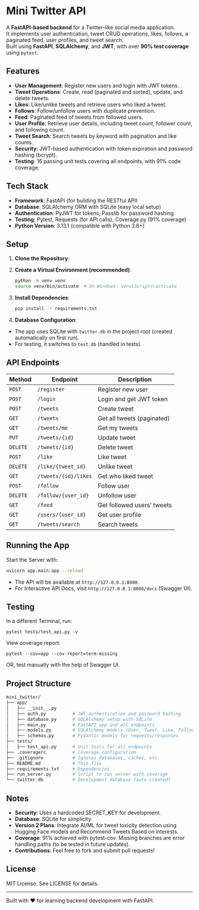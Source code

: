 # Mini Twitter API

A **FastAPI-based backend** for a Twitter-like social media application.  
It implements user authentication, tweet CRUD operations, likes, follows, a paginated feed, user profiles, and tweet search.  
Built using **FastAPI**, **SQLAlchemy**, and **JWT**, with over **90% test coverage** using `pytest`.

## Features
- **User Management**: Register new users and login with JWT tokens.
- **Tweet Operations**: Create, read (paginated and sorted), update, and delete tweets.
- **Likes**: Like/unlike tweets and retrieve users who liked a tweet.
- **Follows**: Follow/unfollow users with duplicate prevention.
- **Feed**: Paginated feed of tweets from followed users.
- **User Profile**: Retrieve user details, including tweet count, follower count, and following count.
- **Tweet Search**: Search tweets by keyword with pagination and like counts.
- **Security**: JWT-based authentication with token expiration and password hashing (bcrypt).
- **Testing**: 16 passing unit tests covering all endpoints, with 91% code coverage.

## Tech Stack
- **Framework**: FastAPI (for building the RESTful API)
- **Database**: SQLAlchemy ORM with SQLite (easy local setup)
- **Authentication**: PyJWT for tokens, Passlib for password hashing
- **Testing**: Pytest, Requests (for API calls), Coverage.py (91% coverage)
- **Python Version**: 3.13.1 (compatible with Python 3.8+)

## Setup
1. **Clone the Repository**:

2. **Create a Virtual Environment (recommended)**:
    ```bash
    python -m venv venv
    source venv/bin/activate  # On Windows: venv\Scripts\activate
    ```
3. **Install Dependencies**:
    ```bash
    pip install -r requirements.txt
    ```

4. **Database Configuration**:

- The app uses SQLite with `twitter.db` in the project root (created automatically on first run).
- For testing, it switches to `test.db` (handled in tests).

## API Endpoints

| Method   | Endpoint             | Description                |
| -------- | -------------------- | -------------------------- |
| `POST`   | `/register`          | Register new user          |
| `POST`   | `/login`             | Login and get JWT token    |
| `POST`   | `/tweets`            | Create tweet               |
| `GET`    | `/tweets`            | Get all tweets (paginated) |
| `GET`    | `/tweets/me`         | Get my tweets              |
| `PUT`    | `/tweets/{id}`       | Update tweet               |
| `DELETE` | `/tweets/{id}`       | Delete tweet               |
| `POST`   | `/like`              | Like tweet                 |
| `DELETE` | `/like/{tweet_id}`   | Unlike tweet               |
| `GET`    | `/tweets/{id}/likes` | Get who liked tweet        |
| `POST`   | `/follow`            | Follow user                |
| `DELETE` | `/follow/{user_id}`  | Unfollow user              |
| `GET`    | `/feed`              | Get followed users’ tweets |
| `GET`    | `/users/{user_id}`   | Get user profile           |
| `GET`    | `/tweets/search`     | Search tweets              |


## Running the App

Start the Server with:

```bash
uvicorn app.main:app --reload
```

- The API will be available at `http://127.0.0.1:8000`.
- For Interactive API Docs, visit `http://127.0.0.1:8000/docs` (Swagger UI).

## Testing

In a different Terminal, run:
    
    pytest tests/test_api.py -v

View coverage report:

    pytest --cov=app --cov-report=term-missing

OR, test manually with the help of Swagger UI.

## Project Structure

```bash
mini_twitter/
├── app/
│   ├── __init__.py
│   ├── auth.py          # JWT authentication and password hashing
│   ├── database.py      # SQLAlchemy setup with SQLite
│   ├── main.py          # FastAPI app and all endpoints
│   ├── models.py        # SQLAlchemy models (User, Tweet, Like, Follow)
│   ├── schemas.py       # Pydantic models for requests/responses
├── tests/
│   ├── test_api.py      # Unit tests for all endpoints
├── .coveragerc          # Coverage configuration
├── .gitignore           # Ignores databases, caches, etc.
├── README.md            # This file
├── requirements.txt     # Dependencies
├── run_server.py        # Script to run server with coverage
└── twitter.db           # Development database (auto-created)
```

## Notes

- **Security**: Uses a hardcoded SECRET_KEY for development.
- **Database**: SQLite for simplicity.
- **Version 2 Plans**: Integrate AI/ML for tweet toxicity detection using Hugging Face models and Recommend Tweets Based on interests.
- **Coverage**: 91% achieved with pytest-cov. Missing branches are error handling paths (to be tested in future updates).
- **Contributions**: Feel free to fork and submit pull requests!

## License
MIT License. See LICENSE for details.

---
Built with ❤️ for learning backend development with FastAPI.
